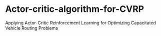 # Actor-critic-algorithm-for-CVRP
Applying Actor-Critic Reinforcement Learning for Optimizing Capacitated Vehicle Routing Problems
